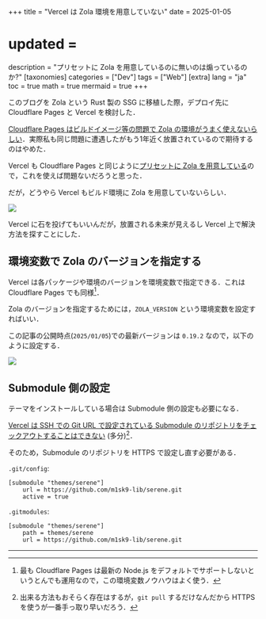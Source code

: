 +++
title = "Vercel は Zola 環境を用意していない"
date = 2025-01-05
# updated =
description = "プリセットに Zola を用意しているのに無いのは煽っているのか?"
[taxonomies]
categories = ["Dev"]
tags = ["Web"]
[extra]
lang = "ja"
toc = true
math = true
mermaid = true
+++

このブログを Zola という Rust 製の SSG に移植した際，デプロイ先に Cloudflare Pages と Vercel を検討した．

[Cloudflare Pages はビルドイメージ等の問題で Zola の環境がうまく使えないらしい](https://github.com/cloudflare/pages-build-image/issues/3#issuecomment-1646873666)．実際私も同じ問題に遭遇したがもう1年近く放置されているので期待するのはやめた．

Vercel も Cloudflare Pages と同じように[プリセットに Zola を用意している](https://www.getzola.org/documentation/deployment/vercel/)ので，これを使えば問題ないだろうと思った．

だが，どうやら Vercel もビルド環境に Zola を用意していないらしい．

![](/assets/post/image/note-of-deploy-zola-project-to-vercel/vercel-log.png)

Vercel に石を投げてもいいんだが，放置される未来が見えるし Vercel 上で解決方法を探すことにした．

## 環境変数で Zola のバージョンを指定する

Vercel は各パッケージや環境のバージョンを環境変数で指定できる．これは Cloudflare Pages でも同様[^1]．

Zola のバージョンを指定するためには，`ZOLA_VERSION` という環境変数を設定すればいい．

この記事の公開時点(`2025/01/05`)での最新バージョンは `0.19.2` なので，以下のように設定する．

![](/assets/post/image/note-of-deploy-zola-project-to-vercel/vercel-env.png)

## Submodule 側の設定

テーマをインストールしている場合は Submodule 側の設定も必要になる．

[Vercel は SSH での Git URL で設定されている Submodule のリポジトリをチェックアウトすることはできない](https://vercel.com/docs/deployments/build-features#git-submodules) (多分)[^2]．

そのため，Submodule のリポジトリを HTTPS で設定し直す必要がある．

`.git/config`:

```gitconfig
[submodule "themes/serene"]
	url = https://github.com/m1sk9-lib/serene.git
	active = true
```

`.gitmodules`:

```gitmodules
[submodule "themes/serene"]
	path = themes/serene
	url = https://github.com/m1sk9-lib/serene.git
```

----

[^1]: 最も Cloudflare Pages は最新の Node.js をデフォルトでサポートしないというとんでも運用なので，この環境変数ノウハウはよく使う．
[^2]: 出来る方法もおそらく存在はするが，`git pull` するだけなんだから HTTPS を使うが一番手っ取り早いだろう．
